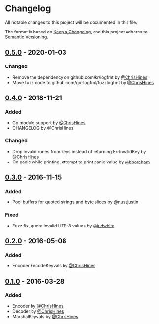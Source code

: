 # Changelog
All notable changes to this project will be documented in this file.

The format is based on [Keep a Changelog](https://keepachangelog.com/en/1.0.0/),
and this project adheres to [Semantic Versioning](https://semver.org/spec/v2.0.0.html).

## [0.5.0] - 2020-01-03

### Changed
- Remove the dependency on github.com/kr/logfmt by [@ChrisHines]
- Move fuzz code to github.com/go-logfmt/fuzzlogfmt by [@ChrisHines]

## [0.4.0] - 2018-11-21

### Added
- Go module support by [@ChrisHines]
- CHANGELOG by [@ChrisHines]

### Changed
- Drop invalid runes from keys instead of returning ErrInvalidKey by [@ChrisHines]
- On panic while printing, attempt to print panic value by [@bboreham]

## [0.3.0] - 2016-11-15
### Added
- Pool buffers for quoted strings and byte slices by [@nussjustin]
### Fixed
- Fuzz fix, quote invalid UTF-8 values by [@judwhite]

## [0.2.0] - 2016-05-08
### Added
- Encoder.EncodeKeyvals by [@ChrisHines]

## [0.1.0] - 2016-03-28
### Added
- Encoder by [@ChrisHines]
- Decoder by [@ChrisHines]
- MarshalKeyvals by [@ChrisHines]

[0.5.0]: https://github.com/go-logfmt/logfmt/compare/v0.4.0...v0.5.0
[0.4.0]: https://github.com/go-logfmt/logfmt/compare/v0.3.0...v0.4.0
[0.3.0]: https://github.com/go-logfmt/logfmt/compare/v0.2.0...v0.3.0
[0.2.0]: https://github.com/go-logfmt/logfmt/compare/v0.1.0...v0.2.0
[0.1.0]: https://github.com/go-logfmt/logfmt/commits/v0.1.0

[@ChrisHines]: https://github.com/ChrisHines
[@bboreham]: https://github.com/bboreham
[@judwhite]: https://github.com/judwhite
[@nussjustin]: https://github.com/nussjustin
